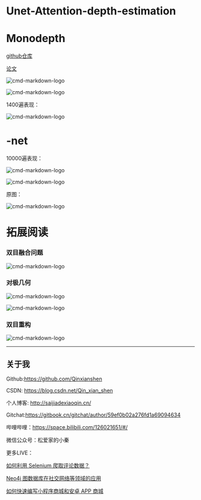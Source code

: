 # Unet-Attention-depth-estimation


# Monodepth

[github仓库](https://github.com/mrharicot/monodepth)

[论文](https://arxiv.org/abs/1609.03677)

![cmd-markdown-logo](./pic/1.png)

![cmd-markdown-logo](./pic/2.png)


1400遍表现：

![cmd-markdown-logo](./pic/4.png)

# -net
10000遍表现：

![cmd-markdown-logo](./pic/3.png)

![cmd-markdown-logo](./pic/5.png)

原图：

![cmd-markdown-logo](./pic/5.jpg)



# 拓展阅读

### 双目融合问题

![cmd-markdown-logo](./pic/6.jpg)

### 对极几何

![cmd-markdown-logo](./pic/7.jpg)

![cmd-markdown-logo](./pic/8.jpg)

### 双目重构

![cmd-markdown-logo](./pic/9.jpg)

--- 

## 关于我

Github:https://github.com/Qinxianshen

CSDN: https://blog.csdn.net/Qin_xian_shen

个人博客: http://saijiadexiaoqin.cn/

Gitchat:https://gitbook.cn/gitchat/author/59ef0b02a276fd1a69094634

哔哩哔哩：https://space.bilibili.com/126021651/#/

微信公众号：松爱家的小秦

更多LIVE：

[如何利用 Selenium 爬取评论数据？](https://gitbook.cn/gitchat/activity/59ef0fbf54011222e227c720)

[Neo4j 图数据库在社交网络等领域的应用](https://gitbook.cn/gitchat/activity/5a310961259a166307ceadb4)

[如何快速编写小程序商城和安卓 APP 商城](https://gitbook.cn/gitchat/activity/5b628776ff984e633d987f7d)
